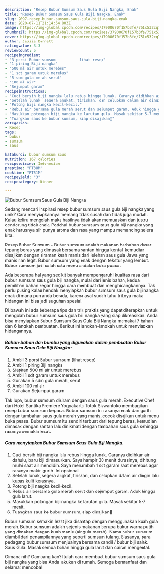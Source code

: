 ```yaml
---
description: "Resep Bubur Sumsum Saus Gula Biji Nangka, Enak"
title: "Resep Bubur Sumsum Saus Gula Biji Nangka, Enak"
slug: 2097-resep-bubur-sumsum-saus-gula-biji-nangka-enak
date: 2020-07-11T21:14:54.803Z
image: https://img-global.cpcdn.com/recipes/37900670f157b3fe/751x532cq70/bubur-sumsum-saus-gula-biji-nangka-foto-resep-utama.jpg
thumbnail: https://img-global.cpcdn.com/recipes/37900670f157b3fe/751x532cq70/bubur-sumsum-saus-gula-biji-nangka-foto-resep-utama.jpg
cover: https://img-global.cpcdn.com/recipes/37900670f157b3fe/751x532cq70/bubur-sumsum-saus-gula-biji-nangka-foto-resep-utama.jpg
author: Jessie Barnett
ratingvalue: 3.3
reviewcount: 5
recipeingredient:
- "3 porsi Bubur sumsum           lihat resep"
- "1 piring Biji nangka"
- "500 ml air untuk merebus"
- "1 sdt garam untuk merebus"
- "5 sdm gula merah serut"
- "100 ml air"
- "Sejumput garam"
recipeinstructions:
- "Cuci bersih biji nangka lalu rebus hingga lunak. Caranya didihkan air dahulu, baru biji dimasukkan. Saya hampir 30 menit durasinya, dihitung mulai saat air mendidih. Saya menambah 1 sdt garam saat merebus agar rasanya makin gurih. Ini opsional."
- "Setelah lunak, segera angkat, tiriskan, dan celupkan dalam air dingin lalu kupas kulit kerasnya."
- "Potong biji nangka kecil-kecil."
- "Rebus air bersama gula merah serut dan sejumput garam. Aduk hingga gula larut."
- "Masukkan potongan biji nangka ke larutan gula. Masak sekitar 5-7 menit."
- "Tuangkan saus ke bubur sumsum, siap disajikan🤤"
categories:
- Resep
tags:
- bubur
- sumsum
- saus

katakunci: bubur sumsum saus 
nutrition: 167 calories
recipecuisine: Indonesian
preptime: "PT38M"
cooktime: "PT51M"
recipeyield: "3"
recipecategory: Dinner

---
```



![Bubur Sumsum Saus Gula Biji Nangka](https://img-global.cpcdn.com/recipes/37900670f157b3fe/751x532cq70/bubur-sumsum-saus-gula-biji-nangka-foto-resep-utama.jpg)

Sedang mencari inspirasi resep bubur sumsum saus gula biji nangka yang unik? Cara menyiapkannya memang tidak susah dan tidak juga mudah. Kalau keliru mengolah maka hasilnya tidak akan memuaskan dan justru cenderung tidak enak. Padahal bubur sumsum saus gula biji nangka yang enak harusnya sih punya aroma dan rasa yang mampu memancing selera kita.

Resep Bubur Sumsum - Bubur sumsum adalah makanan berbahan dasar tepung beras yang dimasak bersama santan hingga kental, kemudian disajikan dengan siraman kuah manis dari lelehan saus gula Jawa yang manis nan legit. Bubur sumsum yang enak dengan tekstur yang lembut. Bubur sumsum jadi salah satu menu andalan buka puasa.

Ada beberapa hal yang sedikit banyak mempengaruhi kualitas rasa dari bubur sumsum saus gula biji nangka, mulai dari jenis bahan, kedua pemilihan bahan segar hingga cara membuat dan menghidangkannya. Tak perlu pusing kalau hendak menyiapkan bubur sumsum saus gula biji nangka enak di mana pun anda berada, karena asal sudah tahu triknya maka hidangan ini bisa jadi suguhan spesial.


Di bawah ini ada beberapa tips dan trik praktis yang dapat diterapkan untuk mengolah bubur sumsum saus gula biji nangka yang siap dikreasikan. Anda bisa menyiapkan Bubur Sumsum Saus Gula Biji Nangka memakai 7 bahan dan 6 langkah pembuatan. Berikut ini langkah-langkah untuk menyiapkan hidangannya.

<!--inarticleads1-->

##### Bahan-bahan dan bumbu yang digunakan dalam pembuatan Bubur Sumsum Saus Gula Biji Nangka:

1. Ambil 3 porsi Bubur sumsum           (lihat resep)
1. Ambil 1 piring Biji nangka
1. Siapkan 500 ml air untuk merebus
1. Ambil 1 sdt garam untuk merebus
1. Gunakan 5 sdm gula merah, serut
1. Ambil 100 ml air
1. Gunakan Sejumput garam


Tak lupa, bubur sumsum disiram dengan saus gula merah. Executive Chef dari Hotel Santika Premiere Yogyakarta Totok Siswantoko membagikan resep bubur sumsum kepada. Bubur sumsum ini rasanya enak dan gurih dengan tambahan saus gula merah yang manis, cocok disajikan untuk menu buka puasa. Bubur sumsum itu sendiri terbuat dari tepung beras, kemudian dimasak dengan santan lalu dinikmati dengan tambahan saus gula sehingga rasanya semakin lezat. 

<!--inarticleads2-->

##### Cara menyiapkan Bubur Sumsum Saus Gula Biji Nangka:

1. Cuci bersih biji nangka lalu rebus hingga lunak. Caranya didihkan air dahulu, baru biji dimasukkan. Saya hampir 30 menit durasinya, dihitung mulai saat air mendidih. Saya menambah 1 sdt garam saat merebus agar rasanya makin gurih. Ini opsional.
1. Setelah lunak, segera angkat, tiriskan, dan celupkan dalam air dingin lalu kupas kulit kerasnya.
1. Potong biji nangka kecil-kecil.
1. Rebus air bersama gula merah serut dan sejumput garam. Aduk hingga gula larut.
1. Masukkan potongan biji nangka ke larutan gula. Masak sekitar 5-7 menit.
1. Tuangkan saus ke bubur sumsum, siap disajikan🤤


Bubur sumsum semakin lezat jika disantap dengan menggunakan kuah gula merah. Bubur sumsum adalah sejenis makanan berupa bubur warna putih yang dimakan dengan kuah manis (air gula merah). Nama bubur sumsum diambil dari penampilannya yang seperti sumsum tulang. Biasanya, para pedagang bubur sumsum menjualnya bersama candil / bubur biji salak. Saus Gula: Masak semua bahan hingga gula larut dan cairan mengental. 

Gimana nih? Gampang kan? Itulah cara membuat bubur sumsum saus gula biji nangka yang bisa Anda lakukan di rumah. Semoga bermanfaat dan selamat mencoba!
